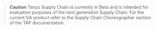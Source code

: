 <!-- Supply Chain beta banner -->

>**Caution** Tanzu Supply Chain is currently in Beta and is intended for evaluation purposes of the next generation Supply Chain. For the current GA product refer to the Supply Chain Choreographer section of the TAP documentation.
<p></p><!-- trying to force a paragraph break -->
